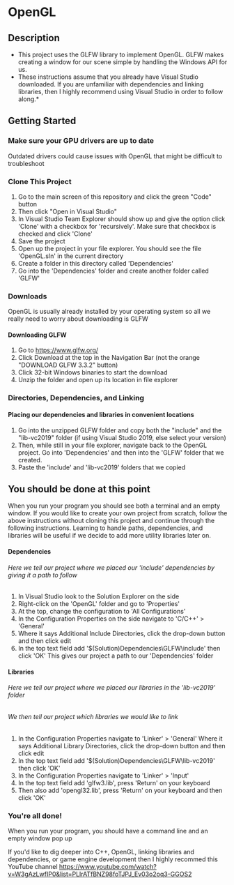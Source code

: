 # OpenGL

## Description
* This project uses the GLFW library to implement OpenGL.  GLFW makes creating a window for our scene simple by handling the Windows API for us.
* These instructions assume that you already have Visual Studio downloaded.  If you are unfamiliar with dependencies and linking libraries, then I highly recommend using Visual Studio in order to follow along.*

## Getting Started
### Make sure your GPU drivers are up to date
Outdated drivers could cause issues with OpenGL that might be difficult to troubleshoot

### Clone This Project
1. Go to the main screen of this repository and click the green "Code" button
2. Then click "Open in Visual Studio"
3. In Visual Studio Team Explorer should show up and give the option click 'Clone' with a checkbox for 'recursively'.  Make sure that checkbox is checked and click 'Clone'
3. Save the project
4. Open up the project in your file explorer.  You should see the file 'OpenGL.sln' in the current directory
5. Create a folder in this directory called 'Dependencies'
6. Go into the 'Dependencies' folder and create another folder called 'GLFW'

### Downloads
OpenGL is usually already installed by your operating system so all we really need to worry about downloading is GLFW

#### Downloading GLFW
1. Go to https://www.glfw.org/
2. Click Download at the top in the Navigation Bar (not the orange "DOWNLOAD GLFW 3.3.2" button)
3. Click 32-bit Windows binaries to start the download
4. Unzip the folder and open up its location in file explorer

### Directories, Dependencies, and Linking

#### Placing our dependencies and libraries in convenient locations

1. Go into the unzipped GLFW folder and copy both the "include" and the "lib-vc2019" folder (if using Visual Studio 2019, else select your version)
2. Then, while still in your file explorer, navigate back to the OpenGL project.  Go into 'Dependencies' and then into the 'GLFW' folder that we created.
3. Paste the 'include' and 'lib-vc2019' folders that we copied


## You should be done at this point
When you run your program you should see both a terminal and an empty window.
If you would like to create your own project from scratch, follow the above instructions without cloning this project and continue through the following instructions.
Learning to handle paths, dependencies, and libraries will be useful if we decide to add more utility libraries later on.


#### Dependencies

###### Here we tell our project where we placed our 'include' dependencies by giving it a path to follow

1. In Visual Studio look to the Solution Explorer on the side
2. Right-click on the 'OpenGL' folder and go to 'Properties'
3. At the top, change the configuration to 'All Configurations'
4. In the Configuration Properties on the side navigate to 'C/C++' > 'General'
5. Where it says Additional Include Directories, click the drop-down button and then click edit
6. In the top text field add '$(Solution)Dependencies\GLFW\include' then click 'OK'
  This gives our project a path to our 'Dependencies' folder

#### Libraries

###### Here we tell our project where we placed our libraries in the 'lib-vc2019' folder
###### We then tell our project which libraries we would like to link

1. In the Configuration Properties navigate to 'Linker' > 'General'
Where it says Additional Library Directories, click the drop-down button and then click edit
2. In the top text field add '$(Solution)Dependencies\GLFW\lib-vc2019' then click 'OK'
3. In the Configuration Properties navigate to 'Linker' > 'Input'
4. In the top text field add 'glfw3.lib', press 'Return' on your keyboard
5. Then also add 'opengl32.lib', press 'Return' on your keyboard and then click 'OK'

### You're all done!
When you run your program, you should have a command line and an empty window pop up

If you'd like to dig deeper into C++, OpenGL, linking libraries and dependencies, or game engine development then I highly recommed this YouTube channel
https://www.youtube.com/watch?v=W3gAzLwfIP0&list=PLlrATfBNZ98foTJPJ_Ev03o2oq3-GGOS2

